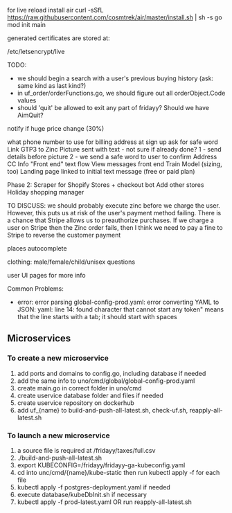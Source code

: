 for live reload install air
curl -sSfL https://raw.githubusercontent.com/cosmtrek/air/master/install.sh | sh -s
go mod init main

generated certificates are stored at:

/etc/letsencrypt/live

TODO:
* we should begin a search with a user's previous buying history (ask: same kind
as last kind?)
* in uf_order/orderFunctions.go, we should figure out all orderObject.Code values
* should 'quit' be allowed to exit any part of fridayy? Should we have AimQuit?

notify if huge price change (30%)

what phone number to use for billing address
at sign up ask for safe word
Link GTP3 to Zinc
Picture sent with text - not sure if already done?
1 - send details before picture
2 - we send a safe word to user to confirm
Address
CC Info
"Front end" text flow
View messages front end
Train Model (sizing, too) 
Landing page linked to initial text message (free or paid plan) 


Phase 2:
Scraper for Shopify Stores + checkout bot
Add other stores
Holiday shopping manager


TO DISCUSS:
we should probably execute zinc before we charge the user. However, this puts us
at risk of the user's payment method failing. There is a chance that Stripe
allows us to preauthorize purchases. If we charge a user on Stripe then the
Zinc order fails, then I think we need to pay a fine to Stripe to reverse the
customer payment


places autocomplete


clothing:
male/female/child/unisex questions

user UI pages for more info


Common Problems:

* error: error parsing global-config-prod.yaml: error converting YAML to JSON: 
yaml: line 14: found character that cannot start any token" means that the line
starts with a tab; it should start with spaces

## Microservices

### To create a new microservice
1. add ports and domains to config.go, including database if needed
1. add the same info to uno/cmd/global/global-config-prod.yaml
1. create main.go in correct folder in uno/cmd
1. create uservice database folder and files if needed
1. create uservice repository on dockerhub
1. add uf_{name} to build-and-push-all-latest.sh, check-uf.sh, 
reapply-all-latest.sh

### To launch a new microservice
1. a source file is required at /fridayy/taxes/full.csv
1. ./build-and-push-all-latest.sh
1. export KUBECONFIG=/fridayy/fridayy-ga-kubeconfig.yaml
1. cd into unc/cmd/{name}/kube-static then run kubectl apply -f for each file
1. kubectl apply -f postgres-deployment.yaml if needed
1. execute database/kubeDbInit.sh if necessary
1. kubectl apply -f prod-latest.yaml OR run reapply-all-latest.sh


